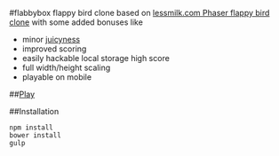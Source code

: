 #flabbybox
flappy bird clone based on [lessmilk.com Phaser flappy bird clone](http://blog.lessmilk.com/how-to-make-flappy-bird-in-html5-1/) with some added bonuses like
- minor [juicyness](https://www.youtube.com/watch?v=Fy0aCDmgnxg)
- improved scoring
- easily hackable local storage high score
- full width/height scaling
- playable on mobile

##[Play](kavun.github.io/flabbybox)

##Installation
```
npm install
bower install
gulp
```